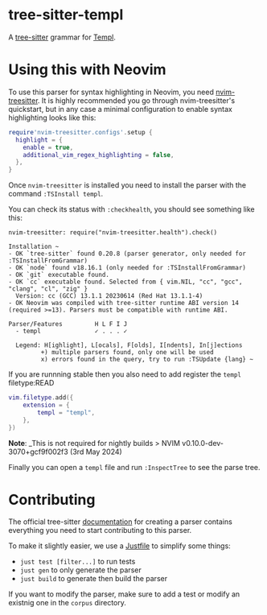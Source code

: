 # tree-sitter-templ

A [tree-sitter](https://github.com/tree-sitter/tree-sitter) grammar for [Templ](https://templ.guide).

# Using this with Neovim

To use this parser for syntax highlighting in Neovim, you need [nvim-treesitter](https://github.com/nvim-treesitter/nvim-treesitter).
It is highly recommended you go through nvim-treesitter's quickstart, but in any case a minimal configuration to enable syntax highlighting looks like this:

```lua
require'nvim-treesitter.configs'.setup {
  highlight = {
    enable = true,
    additional_vim_regex_highlighting = false,
  },
}
```

Once `nvim-treesitter` is installed you need to install the parser with the command `:TSInstall templ`.

You can check its status with `:checkhealth`, you should see something like this:
```
nvim-treesitter: require("nvim-treesitter.health").check()

Installation ~
- OK `tree-sitter` found 0.20.8 (parser generator, only needed for :TSInstallFromGrammar)
- OK `node` found v18.16.1 (only needed for :TSInstallFromGrammar)
- OK `git` executable found.
- OK `cc` executable found. Selected from { vim.NIL, "cc", "gcc", "clang", "cl", "zig" }
  Version: cc (GCC) 13.1.1 20230614 (Red Hat 13.1.1-4)
- OK Neovim was compiled with tree-sitter runtime ABI version 14 (required >=13). Parsers must be compatible with runtime ABI.

Parser/Features         H L F I J
  - templ               ✓ . . . ✓

  Legend: H[ighlight], L[ocals], F[olds], I[ndents], In[j]ections
         +) multiple parsers found, only one will be used
         x) errors found in the query, try to run :TSUpdate {lang} ~
```

If you are runnning stable then you also need to add register the `templ` filetype:READ
```lua
vim.filetype.add({
    extension = {
        templ = "templ",
    },
})
```

**Note**: _This is not required for nightly builds > NVIM
v0.10.0-dev-3070+gcf9f002f3 (3rd May 2024)

Finally you can open a `templ` file and run `:InspectTree` to see the parse tree.

# Contributing

The official tree-sitter [documentation](https://tree-sitter.github.io/tree-sitter/creating-parsers#getting-started) for creating a parser contains everything you need to start contributing to this parser.

To make it slightly easier, we use a [Justfile](https://github.com/casey/just) to simplify some things:
* `just test [filter...]` to run tests
* `just gen` to only generate the parser
* `just build` to generate then build the parser

If you want to modify the parser, make sure to add a test or modify an existnig one in the `corpus` directory.
